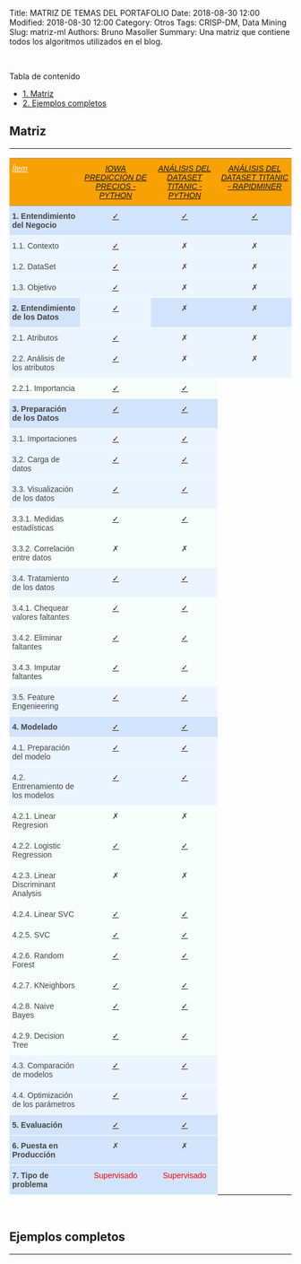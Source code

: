 Title: MATRIZ DE TEMAS DEL PORTAFOLIO
Date: 2018-08-30 12:00
Modified: 2018-08-30 12:00
Category: Otros
Tags: CRISP-DM, Data Mining
Slug: matriz-ml
Authors: Bruno Masoller
Summary: Una matriz que contiene todos los algoritmos utilizados en el blog.

<br />
<div id="toc_container">
<p class="toc_title">Tabla de contenido</p>
<ul class="toc_list">
	<li><a href="#1-bullet">1. Matriz</a></li>
	<li><a href="#2-bullet">2. Ejemplos completos</a></li>
</ul>
</div>
	
## Matriz <a class="anchor" id="1-bullet"></a>
---

<style type="text/css">
.tg  {border-collapse:collapse;border-spacing:0;border-color:#999;}
.tg td{font-family:Arial, sans-serif;font-size:14px;padding:10px 5px;border-style:solid;border-width:0px;overflow:hidden;word-break:normal;border-top-width:1px;border-bottom-width:1px;border-color:#999;color:#444;background-color:#F7FDFA;}
.tg th{font-family:Arial, sans-serif;font-size:14px;font-weight:normal;padding:10px 5px;border-style:solid;border-width:0px;overflow:hidden;word-break:normal;border-top-width:1px;border-bottom-width:1px;border-color:#999;color:#fff;background-color:#26ADE4;}
.tg .tg-iscs{font-style:italic;text-decoration:underline;background-color:#f8a102;border-color:inherit;text-align:left;vertical-align:top}
.tg .tg-50ge{background-color:#f7fdfa;border-color:#f7fdfa;text-align:center;vertical-align:top}
.tg .tg-kxc9{background-color:#f7fdfa;border-color:#f7fdfa;text-align:left;vertical-align:top}
.tg .tg-gtlo{background-color:#f7fdfa;border-color:#f7fdfa;text-align:left;vertical-align:top}
.tg .tg-2ltc{background-color:#ecf4ff;border-color:#f7fdfa;text-align:center;vertical-align:top}
.tg .tg-0lbp{background-color:#d2e4fc;border-color:#ffffff;text-align:center;vertical-align:top}
.tg .tg-90so{background-color:#ecf4ff;border-color:#ffffff;text-align:left;vertical-align:top}
.tg .tg-lpoa{font-style:italic;background-color:#f8a102;border-color:inherit;text-align:center;vertical-align:top}
.tg .tg-j7wl{background-color:#D2E4FC;font-weight:bold;border-color:#f7fdfa;text-align:left;vertical-align:top}
.tg .tg-1apu{background-color:#D2E4FC;border-color:#f7fdfa;text-align:center;vertical-align:top}
.tg .tg-u0eu{font-weight:bold;background-color:#d2e4fc;border-color:#f7fdfa;text-align:left;vertical-align:top}
.tg .tg-8bh1{background-color:#d2e4fc;border-color:#f7fdfa;text-align:center;vertical-align:top}
.tg .tg-07kl{background-color:#ecf4ff;border-color:#f7fdfa;text-align:left;vertical-align:top}
.tg .tg-6kwz{background-color:#ecf4ff;border-color:#f7fdfa;text-align:center;vertical-align:top}
.tg .tg-4bb6{background-color:#ecf4ff;border-color:#f7fdfa;text-align:left;vertical-align:top}
.tg .tg-469x{background-color:#f7fdfa;border-color:#f7fdfa;text-align:center;vertical-align:top}
.tg .tg-dgz8{border-color:#f7fdfa;text-align:left;vertical-align:top}
.tg .tg-0dc2{border-color:#f7fdfa;text-align:center;vertical-align:top}
.tg .tg-sjd2{background-color:#ecf4ff;border-color:#ffffff;text-align:center;vertical-align:top}
.tg .tg-gob0{font-weight:bold;background-color:#d2e4fc;border-color:#ffffff;text-align:left;vertical-align:top}
.tg .tg-sjcr{background-color:#d2e4fc;font-weight:bold;border-color:#ffffff;text-align:left;vertical-align:top}
.tg .tg-u9x4{background-color:#d2e4fc;border-color:#ffffff;text-align:center;vertical-align:top}
.tg .tg-52i0{background-color:#d2e4fc;color:#fe0000;border-color:#ffffff;text-align:center;vertical-align:top}
</style>
<table class="tg">
	<thead>
  <tr>
    <th class="tg-iscs">Ítem</th>
	<th class="tg-lpoa"><a href="{filename}/posts/jupyter-notebooks/2018/Iowa_housing_prices_python.ipynb">IOWA PREDICCIÓN DE PRECIOS - PYTHON</a></th>
    <th class="tg-lpoa"><a href="{filename}/posts/jupyter-notebooks/2018/Titanic_dataset_analisis_python.ipynb">ANÁLISIS DEL DATASET TITANIC - PYTHON</a></th>
	<th class="tg-lpoa"><a href="{filename}/posts/rapidminer/2018/Titanic_dataset_analisis_rapidminer.md">ANÁLISIS DEL DATASET TITANIC - RAPIDMINER</a></th>
  </tr>
  </thead>
  <tbody>
  <tr>
    <td class="tg-j7wl">1. Entendimiento del Negocio</td>
	<td class="tg-1apu"><a href="{filename}/posts/jupyter-notebooks/2018/1Titanic_dataset_analisis_python.ipynb#1-bullet">&#10003;</a></td>
    <td class="tg-1apu"><a href="{filename}/posts/jupyter-notebooks/2018/Titanic_dataset_analisis_python.ipynb#1-bullet">&#10003;</a></td>
	<td class="tg-1apu"><a href="{filename}/posts/rapidminer/2018/Titanic_dataset_analisis_rapidminer.md#1-bullet">&#10003;</a></td>
  </tr>
  <tr>
    <td class="tg-07kl">1.1. Contexto</td>
	<td class="tg-6kwz"><a href="{filename}/posts/jupyter-notebooks/2018/1Titanic_dataset_analisis_python.ipynb#1.1-bullet">&#10003;</a></td>
    <td class="tg-6kwz">✗</td>
	<td class="tg-6kwz">✗</td>
  </tr>
  <tr>
    <td class="tg-07kl">1.2. DataSet</td>
	<td class="tg-6kwz"><a href="{filename}/posts/jupyter-notebooks/2018/1Titanic_dataset_analisis_python.ipynb#1.2-bullet">&#10003;</a></td>
    <td class="tg-6kwz">✗</td>
	<td class="tg-6kwz">✗</td>
  </tr>
  <tr>
    <td class="tg-07kl">1.3. Objetivo</td>
	<td class="tg-6kwz"><a href="{filename}/posts/jupyter-notebooks/2018/1Titanic_dataset_analisis_python.ipynb#1.3-bullet">&#10003;</a></td>
    <td class="tg-6kwz">✗</td>
	<td class="tg-6kwz">✗</td>
  </tr>
  <tr>
    <td class="tg-u0eu">2. Entendimiento de los Datos</td>
	<td class="tg-6kwz"><a href="{filename}/posts/jupyter-notebooks/2018/1Titanic_dataset_analisis_python.ipynb#2-bullet">&#10003;</a></td>
    <td class="tg-8bh1">✗</td>
	<td class="tg-8bh1">✗</td>
  </tr>
  <tr>
    <td class="tg-07kl">2.1. Atributos</td>
	<td class="tg-6kwz"><a href="{filename}/posts/jupyter-notebooks/2018/1Titanic_dataset_analisis_python.ipynb#2.1-bullet">&#10003;</a></td>
    <td class="tg-6kwz">✗</td>
	<td class="tg-6kwz">✗</td>
  </tr>
  <tr>
    <td class="tg-07kl">2.2. Análisis de los atributos</td>
	<td class="tg-6kwz"><a href="{filename}/posts/jupyter-notebooks/2018/1Titanic_dataset_analisis_python.ipynb#2.2-bullet">&#10003;</a></td>
    <td class="tg-6kwz">✗</td>
	<td class="tg-6kwz">✗</td>
  </tr>
  <tr>
    <td class="tg-dgz8">2.2.1. Importancia</td>
    <td class="tg-0dc2"><a href="{filename}/posts/jupyter-notebooks/2018/Titanic_dataset_analisis_python.ipynb#2.3.1-bullet">&#10003;</a></td>
	<td class="tg-0dc2"><a href="{filename}/posts/rapidminer/2018/Titanic_dataset_analisis_rapidminer.md#2.3.1-bullet">&#10003;</a></td>
  </tr>
  <tr>
    <td class="tg-j7wl">3. Preparación de los Datos</td>
    <td class="tg-1apu"><a href="{filename}/posts/jupyter-notebooks/2018/Titanic_dataset_analisis_python.ipynb#2-bullet">&#10003;</a></td>
	<td class="tg-1apu"><a href="{filename}/posts/rapidminer/2018/Titanic_dataset_analisis_rapidminer.md#2-bullet">&#10003;</a></td>
  </tr>
  <tr>
    <td class="tg-07kl">3.1. Importaciones</td>
    <td class="tg-6kwz"><a href="{filename}/posts/jupyter-notebooks/2018/Titanic_dataset_analisis_python.ipynb#2.1-bullet">&#10003;</a></td>
	<td class="tg-6kwz"><a href="{filename}/posts/rapidminer/2018/Titanic_dataset_analisis_rapidminer.md#2.1-bullet">&#10003;</a></td>
  </tr>
  <tr>
    <td class="tg-4bb6">3.2. Carga de datos</td>
    <td class="tg-2ltc"><a href="{filename}/posts/jupyter-notebooks/2018/Titanic_dataset_analisis_python.ipynb#2.2-bullet">&#10003;</a></td>
	<td class="tg-2ltc"><a href="{filename}/posts/rapidminer/2018/Titanic_dataset_analisis_rapidminer.md#2.2-bullet">&#10003;</a></td>
  </tr>
  <tr>
    <td class="tg-07kl">3.3. Visualización de los datos</td>
    <td class="tg-6kwz"><a href="{filename}/posts/jupyter-notebooks/2018/Titanic_dataset_analisis_python.ipynb#2.4-bullet">&#10003;</a></td>
	<td class="tg-6kwz"><a href="{filename}/posts/rapidminer/2018/Titanic_dataset_analisis_rapidminer.md#2.4-bullet">&#10003;</a></td>
  </tr>
  <tr>
    <td class="tg-gtlo">3.3.1. Medidas estadísticas</td>
    <td class="tg-50ge"><a href="{filename}/posts/jupyter-notebooks/2018/Titanic_dataset_analisis_python.ipynb#2.4-bullet">&#10003;</a></td>
	<td class="tg-50ge"><a href="{filename}/posts/rapidminer/2018/Titanic_dataset_analisis_rapidminer.md#2.4-bullet">&#10003;</a></td>
  </tr>
  <tr>
    <td class="tg-kxc9">3.3.2. Correlación entre datos</td>
    <td class="tg-469x">✗</td>
	<td class="tg-469x">✗</td>
  </tr>
  <tr>
    <td class="tg-4bb6">3.4. Tratamiento de los datos</td>
    <td class="tg-2ltc"><a href="{filename}/posts/jupyter-notebooks/2018/Titanic_dataset_analisis_python.ipynb#2.3-bullet">&#10003;</a></td>
	<td class="tg-2ltc"><a href="{filename}/posts/rapidminer/2018/Titanic_dataset_analisis_rapidminer.md#2.3-bullet">&#10003;</a></td>
  </tr>
  <tr>
    <td class="tg-dgz8">3.4.1. Chequear valores faltantes</td>
    <td class="tg-0dc2"><a href="{filename}/posts/jupyter-notebooks/2018/Titanic_dataset_analisis_python.ipynb#2.3.1-bullet">&#10003;</a></td>
	<td class="tg-0dc2"><a href="{filename}/posts/rapidminer/2018/Titanic_dataset_analisis_rapidminer.md#2.3.1-bullet">&#10003;</a></td>
  </tr>
  <tr>
    <td class="tg-gtlo">3.4.2. Eliminar faltantes</td>
    <td class="tg-50ge"><a href="{filename}/posts/jupyter-notebooks/2018/Titanic_dataset_analisis_python.ipynb#2.3.2-bullet">&#10003;</a></td>
	<td class="tg-50ge"><a href="{filename}/posts/rapidminer/2018/Titanic_dataset_analisis_rapidminer.md#2.3.2-bullet">&#10003;</a></td>
  </tr>
  <tr>
    <td class="tg-kxc9">3.4.3. Imputar faltantes</td>
    <td class="tg-469x"><a href="{filename}/posts/jupyter-notebooks/2018/Titanic_dataset_analisis_python.ipynb#2.3.3-bullet">&#10003;</a></td>
	<td class="tg-469x"><a href="{filename}/posts/rapidminer/2018/Titanic_dataset_analisis_rapidminer.md#2.3.3-bullet">&#10003;</a></td>
  </tr>
  <tr>
    <td class="tg-4bb6">3.5. Feature Engenieering</td>
    <td class="tg-2ltc"><a href="{filename}/posts/jupyter-notebooks/2018/Titanic_dataset_analisis_python.ipynb#2.5-bullet">&#10003;</a></td>
	<td class="tg-2ltc"><a href="{filename}/posts/rapidminer/2018/Titanic_dataset_analisis_rapidminer.md#2.5-bullet">&#10003;</a></td>
  </tr>
  <tr>
    <td class="tg-u0eu">4. Modelado</td>
    <td class="tg-8bh1"><a href="{filename}/posts/jupyter-notebooks/2018/Titanic_dataset_analisis_python.ipynb#3-bullet">&#10003;</a></td>
	<td class="tg-8bh1"><a href="{filename}/posts/rapidminer/2018/Titanic_dataset_analisis_rapidminer.md#3-bullet">&#10003;</a></td>
  </tr>
  <tr>
    <td class="tg-4bb6">4.1. Preparación del modelo</td>
    <td class="tg-2ltc"><a href="{filename}/posts/jupyter-notebooks/2018/Titanic_dataset_analisis_python.ipynb#3.1-bullet">&#10003;</a></td>
	<td class="tg-2ltc"><a href="{filename}/posts/rapidminer/2018/Titanic_dataset_analisis_rapidminer.md#3.1-bullet">&#10003;</a></td>
  </tr>
  <tr>
    <td class="tg-07kl">4.2. Entrenamiento de los modelos</td>
    <td class="tg-6kwz"><a href="{filename}/posts/jupyter-notebooks/2018/Titanic_dataset_analisis_python.ipynb#3.2-bullet">&#10003;</a></td>
	<td class="tg-6kwz"><a href="{filename}/posts/rapidminer/2018/Titanic_dataset_analisis_rapidminer.md#3.2-bullet">&#10003;</a></td>
  </tr>
  <tr>
    <td class="tg-gtlo">4.2.1. Linear Regresion</td>
    <td class="tg-50ge">✗</td>
	<td class="tg-50ge">✗</td>
  </tr>
  <tr>
    <td class="tg-kxc9">4.2.2. Logistic Regression</td>
    <td class="tg-469x"><a href="{filename}/posts/jupyter-notebooks/2018/Titanic_dataset_analisis_python.ipynb#3.2.4-bullet">&#10003;</a></td>
	<td class="tg-469x"><a href="{filename}/posts/rapidminer/2018/Titanic_dataset_analisis_rapidminer.md#3.2.4-bullet">&#10003;</a></td>
  </tr>
  <tr>
    <td class="tg-gtlo">4.2.3. Linear Discriminant Analysis</td>
    <td class="tg-50ge">✗</td>
	<td class="tg-50ge">✗</td>
  </tr>
  <tr>
    <td class="tg-kxc9">4.2.4. Linear SVC</td>
    <td class="tg-469x"><a href="{filename}/posts/jupyter-notebooks/2018/Titanic_dataset_analisis_python.ipynb#3.2.2-bullet">&#10003;</a></td>
	<td class="tg-469x"><a href="{filename}/posts/rapidminer/2018/Titanic_dataset_analisis_rapidminer.md#3.2.2-bullet">&#10003;</a></td>
  </tr>
  <tr>
    <td class="tg-gtlo">4.2.5. SVC</td>
    <td class="tg-50ge"><a href="{filename}/posts/jupyter-notebooks/2018/Titanic_dataset_analisis_python.ipynb#3.2.1-bullet">&#10003;</a></td>
	<td class="tg-50ge"><a href="{filename}/posts/rapidminer/2018/Titanic_dataset_analisis_rapidminer.md#3.2.1-bullet">&#10003;</a></td>
  </tr>
  <tr>
    <td class="tg-kxc9">4.2.6. Random Forest</td>
    <td class="tg-469x"><a href="{filename}/posts/jupyter-notebooks/2018/Titanic_dataset_analisis_python.ipynb#3.2.3-bullet">&#10003;</a></td>
	<td class="tg-469x"><a href="{filename}/posts/rapidminer/2018/Titanic_dataset_analisis_rapidminer.md#3.2.3-bullet">&#10003;</a></td>
  </tr>
  <tr>
    <td class="tg-gtlo">4.2.7. KNeighbors</td>
    <td class="tg-50ge"><a href="{filename}/posts/jupyter-notebooks/2018/Titanic_dataset_analisis_python.ipynb#3.2.5-bullet">&#10003;</a></td>
	<td class="tg-50ge"><a href="{filename}/posts/rapidminer/2018/Titanic_dataset_analisis_rapidminer.md#3.2.5-bullet">&#10003;</a></td>
  </tr>
  <tr>
    <td class="tg-kxc9">4.2.8. Naive Bayes</td>
    <td class="tg-469x"><a href="{filename}/posts/jupyter-notebooks/2018/Titanic_dataset_analisis_python.ipynb#3.2.6-bullet">&#10003;</a></td>
	<td class="tg-469x"><a href="{filename}/posts/rapidminer/2018/Titanic_dataset_analisis_rapidminer.md#3.2.6-bullet">&#10003;</a></td>
  </tr>
  <tr>
    <td class="tg-gtlo">4.2.9. Decision Tree</td>
    <td class="tg-50ge"><a href="{filename}/posts/jupyter-notebooks/2018/Titanic_dataset_analisis_python.ipynb#3.2.7-bullet">&#10003;</a></td>
	<td class="tg-50ge"><a href="{filename}/posts/rapidminer/2018/Titanic_dataset_analisis_rapidminer.md#3.2.7-bullet">&#10003;</a></td>
  </tr>
  <tr>
    <td class="tg-90so">4.3. Comparación de modelos</td>
    <td class="tg-sjd2"><a href="{filename}/posts/jupyter-notebooks/2018/Titanic_dataset_analisis_python.ipynb#3.3-bullet">&#10003;</a></td>
	<td class="tg-sjd2"><a href="{filename}/posts/rapidminer/2018/Titanic_dataset_analisis_rapidminer.md#3.3-bullet">&#10003;</a></td>
  </tr>
  <tr>
    <td class="tg-90so">4.4. Optimización de los parámetros</td>
    <td class="tg-sjd2"><a href="{filename}/posts/jupyter-notebooks/2018/Titanic_dataset_analisis_python.ipynb#3.4-bullet">&#10003;</a></td>
	<td class="tg-sjd2"><a href="{filename}/posts/rapidminer/2018/Titanic_dataset_analisis_rapidminer.md#3.4-bullet">&#10003;</a></td>
  </tr>
  <tr>
    <td class="tg-gob0">5. Evaluación</td>
    <td class="tg-0lbp"><a href="{filename}/posts/jupyter-notebooks/2018/Titanic_dataset_analisis_python.ipynb#4-bullet">&#10003;</a></td>
	<td class="tg-0lbp"><a href="{filename}/posts/rapidminer/2018/Titanic_dataset_analisis_rapidminer.md#4-bullet">&#10003;</a></td>
  </tr>
  <tr>
    <td class="tg-sjcr">6. Puesta en Producción</td>
    <td class="tg-u9x4">✗</td>
	<td class="tg-u9x4">✗</td>
  </tr>
  <tr>
    <td class="tg-gob0">7. Tipo de problema</td>
    <td class="tg-52i0">Supervisado</td>
	<td class="tg-52i0">Supervisado</td>
  </tr>
  </tbody>
</table>
<br />

## Ejemplos completos <a class="anchor" id="2-bullet"></a>
---

<script>
	function setTableID() {
		document.getElementsByTagName("table")[0].setAttribute("id","tableid");
	};
	document.addEventListener('DOMContentLoaded', function() {
		setTableID();
	}, false);
</script>
